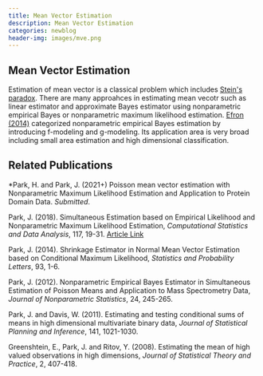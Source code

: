 ```yaml
---
title: Mean Vector Estimation
description: Mean Vector Estimation
categories: newblog
header-img: images/mve.png
---
```


## Mean Vector Estimation 

Estimation of mean vector is a classical problem which includes [Stein's paradox](http://www.statslab.cam.ac.uk/~rjs57/SteinParadox.pdf).    There are many approahces in estimating mean vecotr such as linear estimator and approximate Bayes estimator using nonparametric empirical Bayes or nonparametric maximum likelihood estimation.  [Efron (2014)](https://projecteuclid.org/journals/statistical-science/volume-29/issue-2/Two-Modeling-Strategies-for-Empirical-Bayes-Estimation/10.1214/13-STS455.full) categorized nonparametric empirical Bayes 
estimation by introducing f-modeling and g-modeling.  Its application  area is very broad including small area estimation and high dimensional classification.  


## Related Publications

*Park, H. and Park, J. (2021+) Poisson mean vector estimation with Nonparametric Maximum Likelihood Estimation and Application to Protein Domain Data. _Submitted_.

Park, J.  (2018). Simultaneous Estimation based on Empirical Likelihood and Nonparametric Maximum Likelihood Estimation, 
   _Computational Statistics and Data Analysis_, 117, 19-31. [Article Link](https://www.sciencedirect.com/science/article/pii/S016794731730172X?via%3Dihub) 

Park, J. (2014). Shrinkage Estimator in Normal Mean Vector Estimation based on Conditional Maximum Likelihood, _Statistics and Probability Letters_, 93, 1-6. 

Park, J.  (2012). Nonparametric Empirical Bayes Estimator in Simultaneous Estimation of Poisson Means and Application to Mass Spectrometry Data, _Journal of Nonparametric Statistics_, 24, 245-265.

Park, J. and Davis, W. (2011). Estimating and testing conditional sums of means in high dimensional multivariate binary data, _Journal of Statistical Planning and Inference_, 141,  1021-1030.

Greenshtein, E., Park, J. and Ritov, Y. (2008). Estimating the mean of high valued observations in high dimensions, _Journal of Statistical Theory and Practice_, 2, 407-418.
